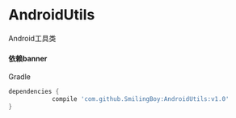 # AndroidUtils
Android工具类
#### 依赖banner
Gradle 
```groovy
dependencies {
	        compile 'com.github.SmilingBoy:AndroidUtils:v1.0'
}
```

